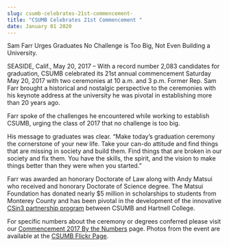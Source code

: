 ```yaml
---
slug: csumb-celebrates-21st-commencement-
title: "CSUMB Celebrates 21st Commencement "
date: January 01 2020
---
```


<p>Sam Farr Urges Graduates No Challenge is Too Big, Not Even Building a University.</p><p>SEASIDE, Calif., May 20, 2017 – With a record number 2,083 candidates for graduation, CSUMB celebrated its 21st annual commencement Saturday May 20, 2017 with two ceremonies at 10 a.m. and 3 p.m. Former Rep. Sam Farr brought a historical and nostalgic perspective to the ceremonies with his keynote address at the university he was pivotal in establishing more than 20 years ago.</p><p>Farr spoke of the challenges he encountered while working to establish CSUMB, urging the class of 2017 that no challenge is too big.</p><p>His message to graduates was clear. “Make today’s graduation ceremony the cornerstone of your new life. Take your can-do attitude and find things that are missing in society and build them. Find things that are broken in our society and fix them. You have the skills, the spirit, and the vision to make things better than they were when you started.”</p><p>Farr was awarded an honorary Doctorate of Law along with Andy Matsui who received and honorary Doctorate of Science degree. The Matsui Foundation has donated nearly $5 million in scholarships to students from Monterey County and has been pivotal in the development of the innovative <a href="https://sites.google.com/site/csitin">CSin3 partnership program</a> between CSUMB and Hartnell College.</p><p>For specific numbers about the ceremony or degrees conferred please visit our <a href="https://csumb.edu/news/commencement-2017-numbers">Commencement 2017 By the Numbers</a> page. Photos from the event are available at the <a href="https://www.flickr.com/photos/csumb/albums/72157682119728930/with/34620416632/">CSUMB Flickr Page</a>.</p>
